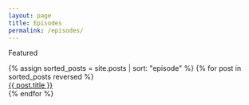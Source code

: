 ```yaml
---
layout: page
title: Episodes
permalink: /episodes/
---
```

<div class="home-heading">Featured</div>
<ul class="featured list"></ul>
<div class='episode-list'>
  {% assign sorted_posts = site.posts | sort: "episode" %}
  {% for post in sorted_posts reversed %}
    <div>
        <div class='episode-link'><a href="{{ post.url }}">{{ post.title }}</a></div>
    </div>
  {% endfor %}
</div>
